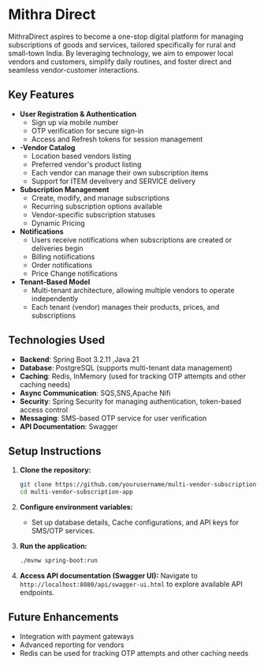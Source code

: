 # Mithra Direct
MithraDirect aspires to become a one-stop digital platform for managing subscriptions of goods and services, tailored specifically for rural and small-town India. By leveraging technology, we aim to empower local vendors and customers, simplify daily routines, and foster direct and seamless vendor-customer interactions.

## Key Features

- **User Registration & Authentication**
  - Sign up via mobile number
  - OTP verification for secure sign-in
  - Access and Refresh tokens for session management
- **-Vendor Catalog**
  - Location based vendors listing
  - Preferred vendor's product listing
  - Each vendor can manage their own subscription items
  - Support for ITEM develivery and SERVICE delivery
- **Subscription Management**
  - Create, modify, and manage subscriptions
  - Recurring subscription options available
  - Vendor-specific subscription statuses
  - Dynamic Pricing
- **Notifications**
  - Users receive notifications when subscriptions are created or deliveries begin
  - Billing notiifications
  - Order notifications
  - Price Change notifications
- **Tenant-Based Model**
  - Multi-tenant architecture, allowing multiple vendors to operate independently
  - Each tenant (vendor) manages their products, prices, and subscriptions

## Technologies Used

- **Backend**: Spring Boot 3.2.11 ,Java 21
- **Database**: PostgreSQL (supports multi-tenant data management)
- **Caching**: Redis, InMemory (used for tracking OTP attempts and other caching needs)
- **Async Communication**: SQS,SNS,Apache Nifi
- **Security**: Spring Security for managing authentication, token-based access control
- **Messaging**: SMS-based OTP service for user verification
- **API Documentation**: Swagger

## Setup Instructions

1. **Clone the repository:**

   ```bash
   git clone https://github.com/yourusername/multi-vendor-subscription-app.git
   cd multi-vendor-subscription-app
   ```
2. **Configure environment variables:**
   - Set up database details, Cache configurations, and API keys for SMS/OTP services.
3. **Run the application:**

   ```bash
   ./mvnw spring-boot:run
   ```
4. **Access API documentation (Swagger UI):**
   Navigate to `http://localhost:8080/api/swagger-ui.html` to explore available API endpoints.


## Future Enhancements
- Integration with payment gateways
- Advanced reporting for vendors
- Redis can be used for tracking OTP attempts and other caching needs

